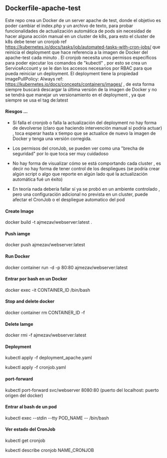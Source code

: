 ## Dockerfile-apache-test


Este repo crea un Docker de un server apache de test, donde el objetivo es poder cambiar el index.php y un archivo de texto, para probar funcionalidades de actualización automática de pods sin necesidad de hacer alguna acción manual en un cluster de k8s, para esto el cluster de k8s debe tener un cronjob ref https://kubernetes.io/docs/tasks/job/automated-tasks-with-cron-jobs/ que reinicia el deployment que hace referencia a la imagen de Docker del apache-test cada minuto . El cronjob necesita unos permisos específicos para poder ejecutar los comandos de "kubectl" , por esto se crea un ServiceAccount y se le dan los accesos necesarios por RBAC para que pueda reiniciar un deployment. El deployment tiene la propiedad         imagePullPolicy: Always ref: https://kubernetes.io/docs/concepts/containers/images/  , de esta forma siempre buscará descargar la última versión de la imagen de Docker y no se tendrá que manejar un versionamiento en el deployment , ya que siempre se usa el tag de:latest

#### Riesgos ...

* Sí falla el cronjob o falla la actualización del deployment no hay forma de devolverse (claro que haciendo intervención manual sí podría actuar) , toca esperar hasta x tiempo que se actualice de nuevo la imagen de Docker y tenga una versión corregida.

* Los permisos del cronJob, se pueden ver como una "brecha de seguridad" por lo que toca ser muy cuidadoso

* No hay forma de visualizar cómo se está comportando cada cluster , es decir no hay forma de tener control de los despliegues (se podría crear algún script o algo que reporte en algún lado qué la actualización automática fué un éxito)

* En teoría nada debería fallar sí ya se probó en un ambiente controlado , pero una configuración adicional no prevista en un cluster, puede afectar el CronJob o el despliegue automatico del pod


#### Create Image

docker build -t ajmezav/webserver:latest .

#### Push iamge

docker push ajmezav/webserver:latest

#### Run Docker

docker container run -d -p 80:80 ajmezav/webserver:latest

#### Entrar por bash en un Docker

docker exec -it CONTAINER_ID /bin/bash

#### Stop and delete docker

docker container rm CONTAINER_ID -f

#### Delete Iamge 

docker rmi -f ajmezav/webserver:latest

#### Deployment

kubectl apply -f deployment_apache.yaml

kubectl apply -f cronjob.yaml

#### port-forward

kubectl port-forward svc/webserver 8080:80 (puerto del localhost: puerto origen del docker)

#### Entrar al bash de un pod

kubectl exec --stdin --tty POD_NAME -- /bin/bash

#### Ver estado del CronJob

kubectl get cronjob

kubectl describe cronjob NAME_CRONJOB
